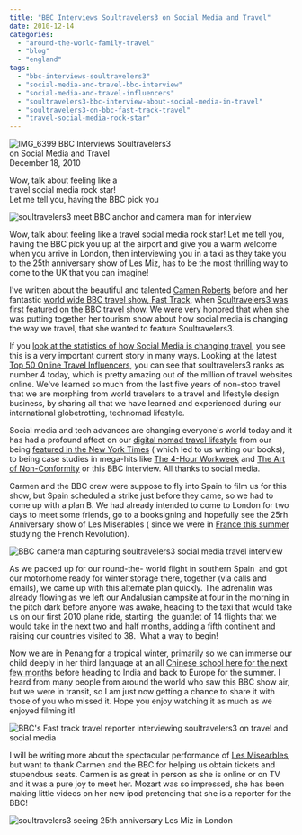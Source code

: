 ```yaml
---
title: "BBC Interviews Soultravelers3 on Social Media and Travel"
date: 2010-12-14
categories: 
  - "around-the-world-family-travel"
  - "blog"
  - "england"
tags: 
  - "bbc-interviews-soultravelers3"
  - "social-media-and-travel-bbc-interview"
  - "social-media-and-travel-influencers"
  - "soultravelers3-bbc-interview-about-social-media-in-travel"
  - "soultravelers3-on-bbc-fast-track-travel"
  - "travel-social-media-rock-star"
---
```


![IMG_6399](https://pub-ac94b3f306b24c0dba4238943c97f2e1.r2.dev/6a00e5502a950788330148c6b5c23e970c.jpg) BBC Interviews Soultravelers3  
on Social Media and Travel  
December 18, 2010

Wow, talk about feeling like a  
travel social media rock star!  
Let me tell you, having the BBC pick you

<!--more-->

![soultravelers3 meet BBC anchor and camera man for interview](https://pub-ac94b3f306b24c0dba4238943c97f2e1.r2.dev/6a00e5502a950788330147e0a17604970b.jpg)  
  
Wow, talk about feeling like a travel social media rock star! Let me tell you, having the BBC pick you up at the airport and give you a warm welcome when you arrive in London, then interviewing you in a taxi as they take you to the 25th anniversary show of Les Miz, has to be the most thrilling way to come to the UK that you can imagine!

I've written about the beautiful and talented [Camen Roberts](https://pub-ac94b3f306b24c0dba4238943c97f2e1.r2.dev/2010/07/5-favorite-travel-writers-from-the-new-york-times-to-the-bbc.html "carmen l roberts") before and her fantastic [world wide BBC travel show, Fast Track](http://news.bbc.co.uk/2/hi/programmes/fast_track/9075804.stm "BBC fast track world wide show"), when [Soultravelers3 was first featured on the BBC travel show](https://pub-ac94b3f306b24c0dba4238943c97f2e1.r2.dev/2010/05/bbc-world-news-featured-soultravelers3-youtube-viral-travel-video-fast-track-bbcnews.html "soultravelers3 on bbc travel show"). We were very honored that when she was putting together her tourism show about how social media is changing the way we travel, that she wanted to feature Soultravelers3.

If you [look at the statistics of how Social Media is changing travel](http://www.stikkymedia.com/articles/social-media-and-the-tourism-industry-statistics#comment-131 "statistics how social media is changing travel"), you see this is a very important current story in many ways. Looking at the latest [Top 50 Online Travel Influencers](http://influencersintravel.com/the-top-online-travel-influencers/ "Top 50 Travel Influencers Online"), you can see that soultravelers3 ranks as number 4 today, which is pretty amazing out of the million of travel websites online. We've learned so much from the last five years of non-stop travel that we are morphing from world travelers to a travel and lifestyle design business, by sharing all that we have learned and experienced during our international globetrotting, technomad lifestyle.

    

  
Social media and tech advances are changing everyone's world today and it has had a profound affect on our [digital nomad travel lifestyle](https://pub-ac94b3f306b24c0dba4238943c97f2e1.r2.dev/2009/04/how-to-travel-the-world-as-a-digital-nomad-family.html "digital nomad travel lifestyle") from our being [featured in the New York Times](https://pub-ac94b3f306b24c0dba4238943c97f2e1.r2.dev/2010/02/new-york-times-qa-with-soultravelers3-on-frugal-traveler-nomadic-family-traveler-jeanne-dee.html "featured in the new york times") ( which led to us writing our books), to being case studies in mega-hits like [The 4-Hour Workweek](https://pub-ac94b3f306b24c0dba4238943c97f2e1.r2.dev/2010/03/the-4hour-workweek-review-by-world-traveling-family-rich-global-digital-lifestyle-design.html "4-hour workweek") and [The Art of Non-Conformity](http://www.amazon.com/Art-Non-Conformity-Rules-Change-World/dp/0399536108/ref=sr_1_1?ie=UTF8&s=books&qid=1292319148&sr=1-1 "the art of non-conformity") or this BBC interview. All thanks to social media.

Carmen and the BBC crew were suppose to fly into Spain to film us for this show, but Spain scheduled a strike just before they came, so we had to come up with a plan B. We had already intended to come to London for two days to meet some friends, go to a booksigning and hopefully see the 25rh Anniversary show of Les Miserables ( since we were in [France this summer](https://pub-ac94b3f306b24c0dba4238943c97f2e1.r2.dev/soultravelers3/france/index.html "France this summer") studying the French Revolution).

![BBC camera man capturing soultravelers3 social media  travel interview](https://pub-ac94b3f306b24c0dba4238943c97f2e1.r2.dev/6a00e5502a950788330148c6b6456c970c.jpg)  
  
As we packed up for our round-the- world flight in southern Spain  and got our motorhome ready for winter storage there, together (via calls and emails), we came up with this alternate plan quickly. The adrenalin was already flowing as we left our Andalusian campsite at four in the morning in the pitch dark before anyone was awake, heading to the taxi that would take us on our first 2010 plane ride, starting  the guantlet of 14 flights that we would take in the next two and half months, adding a fifth continent and raising our countries visited to 38.  What a way to begin!

Now we are in Penang for a tropical winter, primarily so we can immerse our child deeply in her third language at an all [Chinese school here for the next few months](https://pub-ac94b3f306b24c0dba4238943c97f2e1.r2.dev/2010/04/around-the-world-family-travel-soultravelers3-digital-nomad-global-international-family-travel.html "immersing in Mandarin at chinese school") before heading to India and back to Europe for the summer. I heard from many people from around the world who saw this BBC show air, but we were in transit, so I am just now getting a chance to share it with those of you who missed it. Hope you enjoy watching it as much as we enjoyed filming it!

![BBC's Fast track travel reporter interviewing soultravelers3 on travel and social media](https://pub-ac94b3f306b24c0dba4238943c97f2e1.r2.dev/6a00e5502a950788330147e0ac5d09970b.jpg)  
  
I will be writing more about the spectacular performance of [Les Misearbles](http://www.lesmis.com/ "Les Miserabless"), but want to thank Carmen and the BBC for helping us obtain tickets and stupendous seats. Carmen is as great in person as she is online or on TV and it was a pure joy to meet her. Mozart was so impressed, she has been making little videos on her new ipod pretending that she is a reporter for the BBC!

![soultravelers3 seeing 25th anniversary  Les Miz in London](https://pub-ac94b3f306b24c0dba4238943c97f2e1.r2.dev/6a00e5502a950788330147e0ac64f2970b.jpg)
